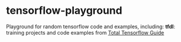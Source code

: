 # tensorflow-playground
Playground for random tensorflow code and examples, including:
**tfdl**: training projects and code examples from [Total Tensorflow Guide](https://www.udemy.com/course/complete-guide-to-tensorflow-for-deep-learning-with-python/)
